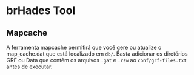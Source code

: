 # brHades Tool

## Mapcache
A ferramenta mapcache permitirá que você gere ou atualize o map_cache.dat que está localizado em `db/`. Basta adicionar os diretórios GRF ou Data que contêm os arquivos `.gat` e `.rsw` ao `conf/grf-files.txt` antes de executar.